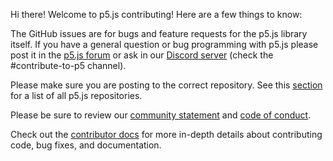 Hi there! Welcome to p5.js contributing! Here are a few things to know:

The GitHub issues are for bugs and feature requests for the p5.js library itself. If you have a general question or bug programming with p5.js please post it in the [p5.js forum](https://discourse.processing.org/c/p5js) or ask in our [Discord server](https://discord.gg/SHQ8dH25r9) (check the #contribute-to-p5 channel).

Please make sure you are posting to the correct repository. See this [section](https://github.com/processing/p5.js/blob/main/README.md#issues) for a list of all p5.js repositories.

Please be sure to review our [community statement](https://p5js.org/about/#community-statement) and [code of conduct](https://github.com/processing/p5.js/blob/main/CODE_OF_CONDUCT.md).

Check out the [contributor docs](https://p5js.org/contribute/) for more in-depth details about contributing code, bug fixes, and documentation.

